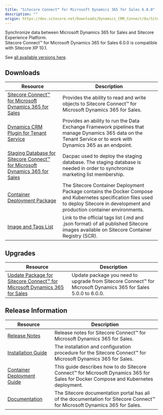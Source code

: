```yaml
---
title: "Sitecore Connect™ for Microsoft Dynamics 365 for Sales 6.0.0"
description: ""
origin: https://dev.sitecore.net/Downloads/Dynamics_CRM_Connect/6x/Sitecore_Connect_for_Microsoft_Dynamics_365_for_Sales_600
---
```


Synchronize data between Microsoft Dynamics 365 for Sales and Sitecore Experience Platform.\
Sitecore Connect™ for Microsoft Dynamics 365 for Sales 6.0.0 is compatible with Sitecore XP 10.1.

See [all available versions here](/downloads/Dynamics_CRM_Connect).

## Downloads

 | Resource | Description |
 | --- | --- |
 | [Sitecore Connect™ for Microsoft Dynamics 365 for Sales](https://scdp.blob.core.windows.net/downloads/Dynamics%20CRM%20Connect/6x/Sitecore%20Connect%20for%20Microsoft%20Dynamics%20365%20for%20Sales%20600/Secure/Sitecore%20Connect%20for%20Microsoft%20Dynamics%20365%20for%20Sales%206.0.0%20rev.%2001474.zip) | Provides the ability to read and write objects to Sitecore Connect™ for Microsoft Dynamics 365 for Sales. |
 | [Dynamics CRM Plugin for Tenant Service](https://scdp.blob.core.windows.net/downloads/Dynamics%20CRM%20Connect/6x/Sitecore%20Connect%20for%20Microsoft%20Dynamics%20365%20for%20Sales%20600/Secure/Sitecore%20Connect%20for%20Microsoft%20Dynamics%20365%20for%20Sales%20Plugin%20for%20Tenant%20Service%206.0.0%20rev.%2001474.scwdp.zip) | Provides an ability to run the Data Exchange Framework pipelines that manage Dynamics 365 data on the Tenant Service or to work with Dynamics 365 as an endpoint. |
 | [Staging Database for Sitecore Connect™ for Microsoft Dynamics 365 for Sales](https://scdp.blob.core.windows.net/downloads/Dynamics%20CRM%20Connect/6x/Sitecore%20Connect%20for%20Microsoft%20Dynamics%20365%20for%20Sales%20600/Secure/Sitecore.DataExchange.Staging.dacpac) | Dacpac used to deploy the staging database. The staging database is needed in order to synchronize marketing list membership. |
 | [Container Deployment Package](https://github.com/Sitecore/container-deployment/releases/tag/dcrm%2F6.0.0.01474.70) | The Sitecore Container Deployment Package contains the Docker Compose and Kubernetes specification files used to deploy Sitecore in development and production container environments. |
 | [Image and Tags List](https://github.com/Sitecore/docker-images/tree/master/tags) | Link to the official tags list (.md and .json format) of all published Sitecore images available on Sitecore Container Registry (SCR). |

## Upgrades

 | Resource | Description |
 | --- | --- |
 | [Update Package for Sitecore Connect™ for Microsoft Dynamics 365 for Sales](https://scdp.blob.core.windows.net/downloads/Dynamics%20CRM%20Connect/6x/Sitecore%20Connect%20for%20Microsoft%20Dynamics%20365%20for%20Sales%20600/Secure/Sitecore%20Connect%20for%20Microsoft%20Dynamics%20365%20for%20Sales%20(update%20package)%206.0.0%20rev.%2001474.update) | Update package you need to upgrade from Sitecore Connect™ for Microsoft Dynamics 365 for Sales 5.0.0 to 6.0.0. |

## Release Information

 | Resource | Description |
 | --- | --- |
 | [Release Notes](/downloads/Dynamics_CRM_Connect/6x/Sitecore_Connect_for_Microsoft_Dynamics_365_for_Sales_600/Release_Notes) | Release notes for Sitecore Connect™ for Microsoft Dynamics 365 for Sales. |
 | [Installation Guide](https://scdp.blob.core.windows.net/downloads/Dynamics%20CRM%20Connect/6x/Sitecore%20Connect%20for%20Microsoft%20Dynamics%20365%20for%20Sales%20600/Secure/Sitecore_Connect_for_Microsoft_Dynamics_6_0_Installation_Guide-en.pdf) | The installation and configuration procedure for the Sitecore Connect™ for Microsoft Dynamics 365 for Sales. |
 | [Container Deployment Guide](https://scdp.blob.core.windows.net/downloads/Dynamics%20CRM%20Connect/6x/Sitecore%20Connect%20for%20Microsoft%20Dynamics%20365%20for%20Sales%20600/Secure/Sitecore_Connect_for_Microsoft_Dynamics_365_for_Sales_6_0_Container_Deploym-en.pdf) | This guide describes how to do Sitecore Connect™ for Microsoft Dynamics 365 for Sales for Docker Compose and Kubernetes deployment. |
 | [Documentation](https://doc.sitecore.com/developers/dynamics-crm-connect/60/sitecore-connect-for-microsoft-dynamics-365-for-sales/en/sitecore-connect-for-microsoft-dynamics-365-for-sales-configuration-guide.html) | The Sitecore documentation portal has all of the documentation for Sitecore Connect™ for Microsoft Dynamics 365 for Sales. |